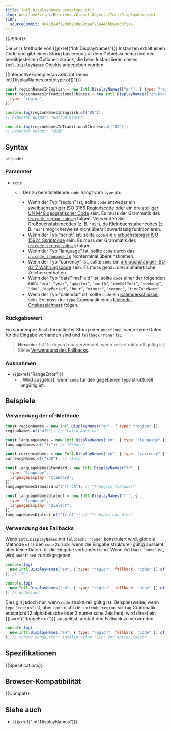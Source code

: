 ```yaml
---
title: Intl.DisplayNames.prototype.of()
slug: Web/JavaScript/Reference/Global_Objects/Intl/DisplayNames/of
l10n:
  sourceCommit: 9645d14f12d9b93da98daaf25a443bb6cac3f2a6
---
```


{{JSRef}}

Die **`of()`** Methode von {{jsxref("Intl.DisplayNames")}} Instanzen erhält einen Code und gibt einen String basierend auf dem Gebietsschema und den bereitgestellten Optionen zurück, die beim Instanziieren dieses `Intl.DisplayNames` Objekts angegeben wurden.

{{InteractiveExample("JavaScript Demo: Intl.DisplayNames.prototype.of()")}}

```js interactive-example
const regionNamesInEnglish = new Intl.DisplayNames(["en"], { type: "region" });
const regionNamesInTraditionalChinese = new Intl.DisplayNames(["zh-Hant"], {
  type: "region",
});

console.log(regionNamesInEnglish.of("US"));
// Expected output: "United States"

console.log(regionNamesInTraditionalChinese.of("US"));
// Expected output: "美國"
```

## Syntax

```js-nolint
of(code)
```

### Parameter

- `code`

  - : Der zu bereitstellende `code` hängt vom `type` ab:

    - Wenn der Typ "region" ist, sollte `code` entweder ein [zweibuchstabiger ISO 3166 Regionscode](https://www.iso.org/iso-3166-country-codes.html) oder ein [dreistelliger UN M49 geografischer Code](https://unstats.un.org/unsd/methodology/m49/) sein. Es muss der Grammatik des [`unicode_region_subtag`](https://unicode.org/reports/tr35/#unicode_region_subtag) folgen. Verwenden Sie Großbuchstabencodes (z. B. `"US"`), da Kleinbuchstabencodes (z. B. `"us"`) möglicherweise nicht überall zuverlässig funktionieren.
    - Wenn der Typ "script" ist, sollte `code` ein [vierbuchstabiger ISO 15924 Skriptcode](https://unicode.org/iso15924/iso15924-codes.html) sein. Es muss der Grammatik des [`unicode_script_subtag`](https://unicode.org/reports/tr35/#unicode_script_subtag) folgen.
    - Wenn der Typ "language" ist, sollte `code` durch das [`unicode_language_id`](https://unicode.org/reports/tr35/#Unicode_language_identifier) Nonterminal übereinstimmen.
    - Wenn der Typ "currency" ist, sollte `code` ein [dreibuchstabiger ISO 4217 Währungscode](https://www.iso.org/iso-4217-currency-codes.html) sein. Es muss genau drei alphabetische Zeichen enthalten.
    - Wenn der Typ "dateTimeField" ist, sollte `code` einer der folgenden sein: `"era"`, `"year"`, `"quarter"`, `"month"`, `"weekOfYear"`, `"weekday"`, `"day"`, `"dayPeriod"`, `"hour"`, `"minute"`, `"second"`, `"timeZoneName"`.
    - Wenn der Typ "calendar" ist, sollte `code` ein [Kalenderschlüssel](/de/docs/Web/JavaScript/Reference/Global_Objects/Intl/Locale/calendar) sein. Es muss der `type` Grammatik eines [Unicode-Ortsbezeichners](https://unicode.org/reports/tr35/#32-unicode-locale-identifier) folgen.

### Rückgabewert

Ein sprachspezifisch formatierter String oder `undefined`, wenn keine Daten für die Eingabe vorhanden sind und `fallback` `"none"` ist.

> **Hinweis:** `fallback` wird nur verwendet, wenn `code` strukturell gültig ist. Siehe [Verwendung des Fallbacks](#verwendung_des_fallbacks).

### Ausnahmen

- {{jsxref("RangeError")}}
  - : Wird ausgelöst, wenn `code` für den gegebenen `type` strukturell ungültig ist.

## Beispiele

### Verwendung der of-Methode

```js
const regionNames = new Intl.DisplayNames("en", { type: "region" });
regionNames.of("419"); // "Latin America"

const languageNames = new Intl.DisplayNames("en", { type: "language" });
languageNames.of("fr"); // "French"

const currencyNames = new Intl.DisplayNames("en", { type: "currency" });
currencyNames.of("EUR"); // "Euro"

const languageNamesStandard = new Intl.DisplayNames("fr", {
  type: "language",
  languageDisplay: "standard",
});
languageNamesStandard.of("fr-CA"); // "français (Canada)"

const languageNamesDialect = new Intl.DisplayNames("fr", {
  type: "language",
  languageDisplay: "dialect",
});
languageNamesDialect.of("fr-CA"); // "français canadien"
```

### Verwendung des Fallbacks

Wenn `Intl.DisplayNames` mit `fallback: "code"` konstruiert wird, gibt die Methode `of()` den `code` zurück, wenn die Eingabe strukturell gültig aussieht, aber keine Daten für die Eingabe vorhanden sind. Wenn `fallback` `"none"` ist, wird `undefined` zurückgegeben.

```js
console.log(
  new Intl.DisplayNames("en", { type: "region", fallback: "code" }).of("ZL"),
); // "ZL"

console.log(
  new Intl.DisplayNames("en", { type: "region", fallback: "none" }).of("ZL"),
); // undefined
```

Dies gilt jedoch nur, wenn `code` strukturell gültig ist. Beispielsweise, wenn `type` `"region"` ist, aber `code` nicht der `unicode_region_subtag` Grammatik entspricht (2 alphabetische oder 3 numerische Zeichen), wird direkt ein {{jsxref("RangeError")}} ausgelöst, anstatt den Fallback zu verwenden.

```js
console.log(
  new Intl.DisplayNames("en", { type: "region", fallback: "code" }).of("ZLC"),
); // throws RangeError: invalid value "ZLC" for option region
```

## Spezifikationen

{{Specifications}}

## Browser-Kompatibilität

{{Compat}}

## Siehe auch

- {{jsxref("Intl.DisplayNames")}}

